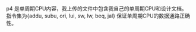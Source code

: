 p4 是单周期CPU内容，我上传的文件中包含我自己的单周期CPU和设计文档。
指令集为{addu, subu, ori, lui, sw, lw, beq, jal}
保证单周期CPU的数据通路正确性。
